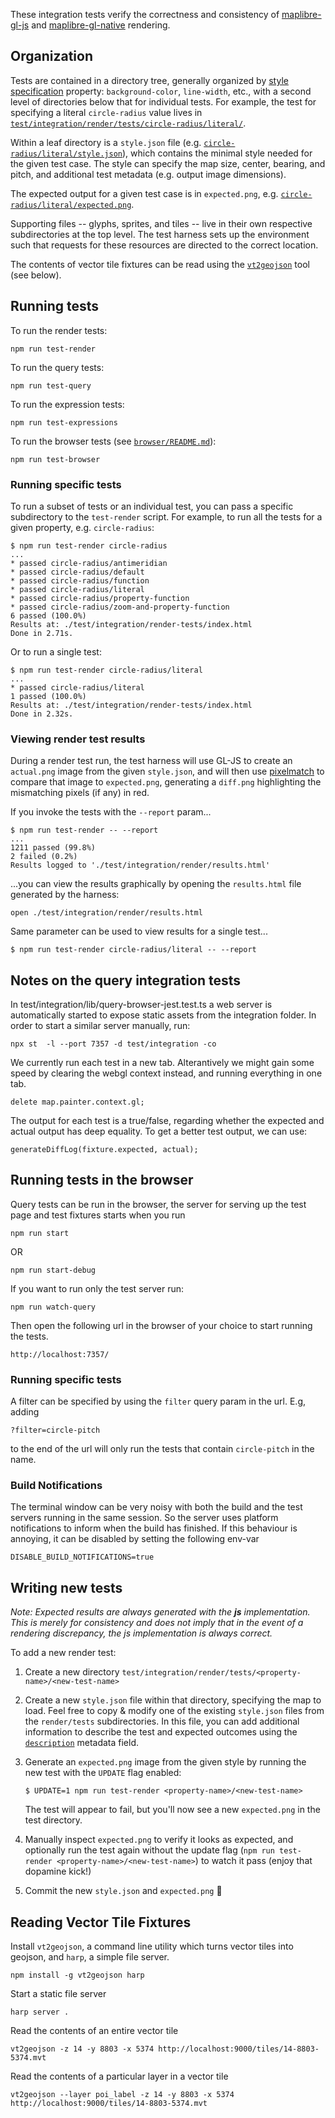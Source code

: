 These integration tests verify the correctness and consistency of [maplibre-gl-js](https://github.com/maplibre/maplibre-gl-js) and
[maplibre-gl-native](https://github.com/maplibre/maplibre-gl-native) rendering.

## Organization

Tests are contained in a directory tree, generally organized by [style specification](https://maplibre.org/maplibre-gl-js-docs/style-spec/)
property: `background-color`, `line-width`, etc., with a second level of directories below that for individual tests. For example, the test for specifying a literal `circle-radius` value lives in [`test/integration/render/tests/circle-radius/literal/`](./render/tests/circle-radius/literal).

Within a leaf directory is a `style.json` file (e.g. [`circle-radius/literal/style.json`](./render/tests/circle-radius/literal/style.json)), which contains the minimal style needed for the given test case. The style can specify the map size, center, bearing, and pitch, and additional test metadata (e.g. output image dimensions).

The expected output for a given test case is in `expected.png`, e.g. [`circle-radius/literal/expected.png`](./render/tests/circle-radius/literal/expected.png).

Supporting files -- glyphs, sprites, and tiles -- live in their own respective subdirectories at the top level. The test
harness sets up the environment such that requests for these resources are directed to the correct location.

The contents of vector tile fixtures can be read using the [`vt2geojson`](https://github.com/mapbox/vt2geojson) tool (see below).

## Running tests

To run the render tests:

```
npm run test-render
```

To run the query tests:
```
npm run test-query
```

To run the expression tests:

```
npm run test-expressions
```

To run the browser tests (see [`browser/README.md`](./browser/README.md)):
```
npm run test-browser
```

### Running specific tests

To run a subset of tests or an individual test, you can pass a specific subdirectory to the `test-render` script. For example, to run all the tests for a given property, e.g. `circle-radius`:
```
$ npm run test-render circle-radius
...
* passed circle-radius/antimeridian
* passed circle-radius/default
* passed circle-radius/function
* passed circle-radius/literal
* passed circle-radius/property-function
* passed circle-radius/zoom-and-property-function
6 passed (100.0%)
Results at: ./test/integration/render-tests/index.html
Done in 2.71s.
```
Or to run a single test:
```
$ npm run test-render circle-radius/literal
...
* passed circle-radius/literal
1 passed (100.0%)
Results at: ./test/integration/render-tests/index.html
Done in 2.32s.
```

### Viewing render test results

During a render test run, the test harness will use GL-JS to create an `actual.png` image from the given `style.json`, and will then use [pixelmatch](https://github.com/mapbox/pixelmatch) to compare that image to `expected.png`, generating a `diff.png` highlighting the mismatching pixels (if any) in red.

If you invoke the tests with the `--report` param...
```
$ npm run test-render -- --report
...
1211 passed (99.8%)
2 failed (0.2%)
Results logged to './test/integration/render/results.html'
```
...you can view the results graphically by opening the `results.html` file generated by the harness:

```
open ./test/integration/render/results.html
```

Same parameter can be used to view results for a single test...
```
$ npm run test-render circle-radius/literal -- --report
```

## Notes on the query integration tests

In test/integration/lib/query-browser-jest.test.ts a web server is automatically started to expose static assets from the integration folder. In order to start a similar server manually, run:

```
npx st  -l --port 7357 -d test/integration -co
```

We currently run each test in a new tab. Alterantively we might gain some speed by clearing the webgl context instead, and running everything in one tab.

```
delete map.painter.context.gl;
```

The output for each test is a true/false, regarding whether the expected and actual output has deep equality. To get a better test output, we can use:

```
generateDiffLog(fixture.expected, actual);
```

## Running tests in the browser

Query tests can be run in the browser, the server for serving up the test page and test fixtures starts when you run
```
npm run start
```
OR
```
npm run start-debug
```

If you want to run only the test server run:
```
npm run watch-query
```

Then open the following url in the browser of your choice to start running the tests.
```
http://localhost:7357/
```

### Running specific tests

A filter can be specified by using the `filter` query param in the url. E.g, adding
```
?filter=circle-pitch
```
to the end of the url will only run the tests that contain `circle-pitch` in the name.

### Build Notifications

The terminal window can be very noisy with both the build and the test servers running in the same session.
So the server uses platform notifications to inform when the build has finished. If this behaviour is annoying, it can be disabled by setting the following env-var
```
DISABLE_BUILD_NOTIFICATIONS=true
```


## Writing new tests

_Note: Expected results are always generated with the **js** implementation. This is merely for consistency and does not
imply that in the event of a rendering discrepancy, the js implementation is always correct._

To add a new render test:
1. Create a new directory `test/integration/render/tests/<property-name>/<new-test-name>`

2. Create a new `style.json` file within that directory, specifying the map to load. Feel free to copy & modify one of the existing `style.json` files from the `render/tests` subdirectories. In this file, you can add additional information to describe the test and expected outcomes using the [`description`](https://github.com/maplibre/maplibre-gl-js/blob/11811ee4da938cb823a018b1301168d99aa4a74b/test/integration/render/tests/regressions/mapbox-gl-js%236706/style.json#L7) metadata field.

3. Generate an `expected.png` image from the given style by running the new test with the `UPDATE` flag enabled:
   ```
   $ UPDATE=1 npm run test-render <property-name>/<new-test-name>
   ```
   The test will appear to fail, but you'll now see a new `expected.png` in the test directory.

4. Manually inspect `expected.png` to verify it looks as expected, and optionally run the test again without the update flag (`npm run test-render <property-name>/<new-test-name>`) to watch it pass (enjoy that dopamine kick!)

5. Commit the new `style.json` and `expected.png` :rocket:


## Reading Vector Tile Fixtures

Install `vt2geojson`, a command line utility which turns vector tiles into geojson, and `harp`, a simple file server.

```
npm install -g vt2geojson harp
```

Start a static file server
```
harp server .
```

Read the contents of an entire vector tile

```
vt2geojson -z 14 -y 8803 -x 5374 http://localhost:9000/tiles/14-8803-5374.mvt
```

Read the contents of a particular layer in a vector tile

```
vt2geojson --layer poi_label -z 14 -y 8803 -x 5374 http://localhost:9000/tiles/14-8803-5374.mvt
```
